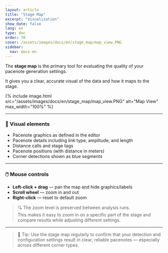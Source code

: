 ```yaml
---
layout: article
title: "Stage Map"
excerpt: "Visualization"
show_date: false
lang: en
type: doc
order: 70
cover: /assets/images/docs/en/stage_map/map_view.PNG
sidebar:
  nav: docs-en
---
```


The **stage map** is the primary tool for evaluating the quality of your pacenote generation settings.

It gives you a clear, accurate visual of the data and how it maps to the stage.

{% include image.html
   src="/assets/images/docs/en/stage_map/map_view.PNG"
   alt="Map View"
   max_width="100%" %}

---

### 🧾 Visual elements

- Pacenote graphics as defined in the editor  
- Pacenote details including link type, amplitude, and length  
- Distance calls and stage tags  
- Pacenote positions (with distance in meters)  
- Corner detections shown as blue segments

---

### 🖱️ Mouse controls

- **Left-click + drag** — pan the map and hide graphics/labels  
- **Scroll wheel** — zoom in and out  
- **Right-click** — reset to default zoom

> 🔍 The zoom level is preserved between analysis runs.  
> This makes it easy to zoom in on a specific part of the stage and compare results while adjusting different settings.


---

> 🧩 Tip: Use the stage map regularly to confirm that your detection and configuration settings result in clear, reliable pacenotes — especially across different corner types.
